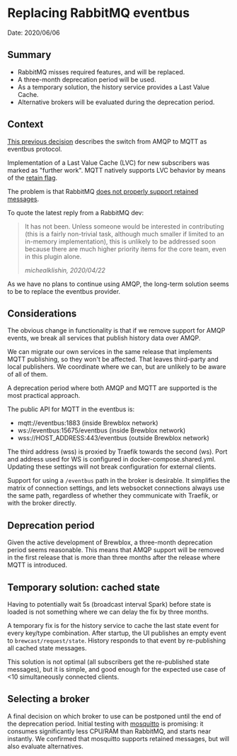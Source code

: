 # Replacing RabbitMQ eventbus

Date: 2020/06/06

## Summary

- RabbitMQ misses required features, and will be replaced.
- A three-month deprecation period will be used.
- As a temporary solution, the history service provides a Last Value Cache.
- Alternative brokers will be evaluated during the deprecation period.

## Context

[This previous decision](./20200530_mqtt_events) describes the switch from AMQP to MQTT as eventbus protocol.

Implementation of a Last Value Cache (LVC) for new subscribers was marked as "further work".
MQTT natively supports LVC behavior by means of the [retain flag](https://www.hivemq.com/blog/mqtt-essentials-part-8-retained-messages/).

The problem is that RabbitMQ [does not properly support retained messages](https://github.com/rabbitmq/rabbitmq-mqtt/issues/154).

To quote the latest reply from a RabbitMQ dev:

> It has not been. Unless someone would be interested in contributing (this is a fairly non-trivial task, although much smaller if limited to an in-memory implementation), this is unlikely to be addressed soon because there are much higher priority items for the core team, even in this plugin alone.
>
> <cite>michealklishin, 2020/04/22</cite>

As we have no plans to continue using AMQP, the long-term solution seems to be to replace the eventbus provider.

## Considerations

The obvious change in functionality is that if we remove support for AMQP events, we break all services that publish history data over AMQP.

We can migrate our own services in the same release that implements MQTT publishing, so they won't be affected.
That leaves third-party and local publishers. We coordinate where we can, but are unlikely to be aware of all of them.

A deprecation period where both AMQP and MQTT are supported is the most practical approach.

The public API for MQTT in the eventbus is:
- mqtt://eventbus:1883 (inside Brewblox network)
- ws://eventbus:15675/eventbus (inside Brewblox network)
- wss://HOST_ADDRESS:443/eventbus (outside Brewblox network)

The third address (wss) is proxied by Traefik towards the second (ws).
Port and address used for WS is configured in docker-compose.shared.yml.
Updating these settings will not break configuration for external clients.

Support for using a `/eventbus` path in the broker is desirable.
It simplifies the matrix of connection settings, and lets websocket connections always use the same path, regardless of whether they communicate with Traefik, or with the broker directly.

## Deprecation period

Given the active development of Brewblox, a three-month deprecation period seems reasonable.
This means that AMQP support will be removed in the first release that is more than three months after the release where MQTT is introduced.

## Temporary solution: cached state

Having to potentially wait 5s (broadcast interval Spark) before state is loaded is not something where we can delay the fix by three months.

A temporary fix is for the history service to cache the last state event for every key/type combination. After startup, the UI publishes an empty event to `brewcast/request/state`.
History responds to that event by re-publishing all cached state messages.

This solution is not optimal (all subscribers get the re-published state messages), but it is simple, and good enough for the expected use case of <10 simultaneously connected clients.

## Selecting a broker

A final decision on which broker to use can be postponed until the end of the deprecation period.
Initial testing with [mosquitto](https://mosquitto.org/) is promising: it consumes significantly less CPU/RAM than RabbitMQ, and starts near instantly.
We confirmed that mosquitto supports retained messages, but will also evaluate alternatives.
